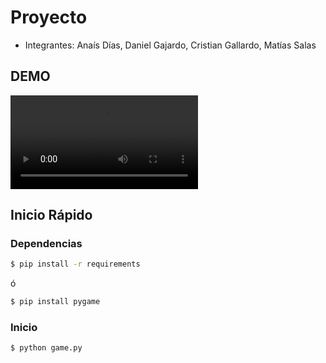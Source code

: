 # Proyecto

- Integrantes: Anaís Días, Daniel Gajardo, Cristian Gallardo, Matías Salas

## DEMO

![DEMO](demo.webm)

## Inicio Rápido

### Dependencias

```bash
$ pip install -r requirements
```

ó

```bash
$ pip install pygame
```

### Inicio

```bash
$ python game.py
```
